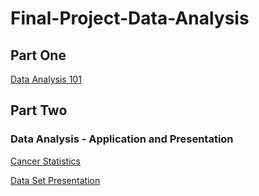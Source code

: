 # Final-Project-Data-Analysis
## Part One
[Data Analysis 101](https://github.com/eperez46/Final-Project-Data-Analysis/blob/76238e15ec637ce4d980863aa11048eb944a36b8/Data%20Analysis%20101.pdf)

## Part Two
### Data Analysis - Application and Presentation
[Cancer Statistics](https://github.com/eperez46/Final-Project-Data-Analysis/blob/ade07bd3be846c9c2b2a86aa3af13405972cc9f4/cancer%20stats.numbers)

[Data Set Presentation](https://github.com/eperez46/Final-Project-Data-Analysis/blob/ade07bd3be846c9c2b2a86aa3af13405972cc9f4/Data%20Set%20Presentation%20.pdf)

